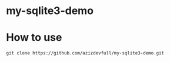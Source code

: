 
# my-sqlite3-demo

# How to use

```
git clone https://github.com/azizdevfull/my-sqlite3-demo.git
```
